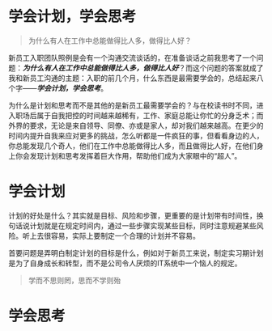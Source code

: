 学会计划，学会思考
================


>为什么有人在工作中总能做得比人多，做得比人好？

新员工入职团队照例是会有一个沟通交流谈话的，在准备谈话之前我思考了一个问题：***为什么有人在工作中总能做得比人多，做得比人好***？而这个问题的答案就成了我和新员工沟通的主题：入职的前几个月，什么东西是最需要学会的，总结起来八个字——***学会计划，学会思考***。

为什么是计划和思考而不是其他的是新员工最需要学会的？与在校读书时不同，进入职场后属于自我把控的时间越来越稀有，工作、家庭总能让你忙的分身乏术；而外界的要求，无论是来自领导、同僚、亦或是家人，却对我们越来越高。在更少的时间内提升自我来应对更多的挑战，怎么听都是一件疯狂的事，但看看身边的人，你总能发现几个奇人，他们在工作中总能做得比人多，而且做得比人好，在他们身上你会发现计划和思考发挥着巨大作用，帮助他们成为大家眼中的“超人”。

# 学会计划

计划的好处是什么？其实就是目标、风险和步骤，更重要的是计划带有时间性，换句话说计划就是在规定时间内，通过一些步骤实现某些目标，同时注意规避某些风险。听上去很容易，实际上要制定一个合理的计划并不容易。

首要问题是弄明白制定计划的目标是什么，例如对于新员工来说，制定实习期计划是为了自身成长和转型，而不是公司令人厌烦的IT系统中一个恼人的规定。

>学而不思则罔，思而不学则殆

# 学会思考
